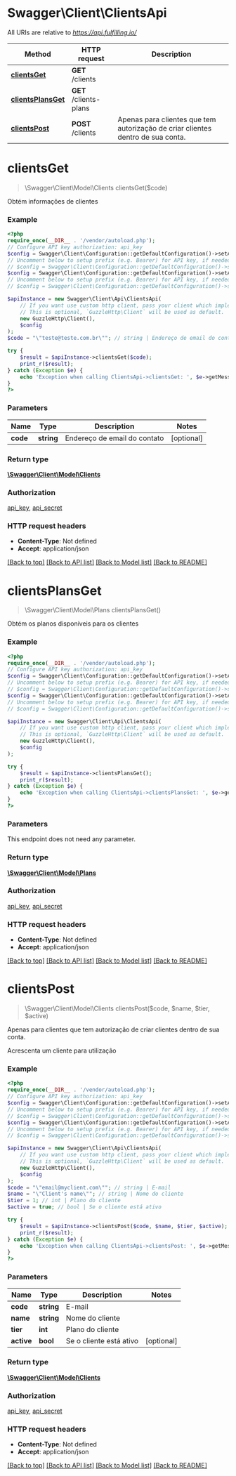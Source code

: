 # Swagger\Client\ClientsApi

All URIs are relative to *https://api.fulfilling.io/*

Method | HTTP request | Description
------------- | ------------- | -------------
[**clientsGet**](ClientsApi.md#clientsget) | **GET** /clients | 
[**clientsPlansGet**](ClientsApi.md#clientsplansget) | **GET** /clients-plans | 
[**clientsPost**](ClientsApi.md#clientspost) | **POST** /clients | Apenas para clientes que tem autorização de criar clientes dentro de sua conta.

# **clientsGet**
> \Swagger\Client\Model\Clients clientsGet($code)



Obtém informações de clientes

### Example
```php
<?php
require_once(__DIR__ . '/vendor/autoload.php');
// Configure API key authorization: api_key
$config = Swagger\Client\Configuration::getDefaultConfiguration()->setApiKey('api_key', 'YOUR_API_KEY');
// Uncomment below to setup prefix (e.g. Bearer) for API key, if needed
// $config = Swagger\Client\Configuration::getDefaultConfiguration()->setApiKeyPrefix('api_key', 'Bearer');// Configure API key authorization: api_secret
$config = Swagger\Client\Configuration::getDefaultConfiguration()->setApiKey('api_secret', 'YOUR_API_KEY');
// Uncomment below to setup prefix (e.g. Bearer) for API key, if needed
// $config = Swagger\Client\Configuration::getDefaultConfiguration()->setApiKeyPrefix('api_secret', 'Bearer');

$apiInstance = new Swagger\Client\Api\ClientsApi(
    // If you want use custom http client, pass your client which implements `GuzzleHttp\ClientInterface`.
    // This is optional, `GuzzleHttp\Client` will be used as default.
    new GuzzleHttp\Client(),
    $config
);
$code = "\"teste@teste.com.br\""; // string | Endereço de email do contato

try {
    $result = $apiInstance->clientsGet($code);
    print_r($result);
} catch (Exception $e) {
    echo 'Exception when calling ClientsApi->clientsGet: ', $e->getMessage(), PHP_EOL;
}
?>
```

### Parameters

Name | Type | Description  | Notes
------------- | ------------- | ------------- | -------------
 **code** | **string**| Endereço de email do contato | [optional]

### Return type

[**\Swagger\Client\Model\Clients**](../Model/Clients.md)

### Authorization

[api_key](../../README.md#api_key), [api_secret](../../README.md#api_secret)

### HTTP request headers

 - **Content-Type**: Not defined
 - **Accept**: application/json

[[Back to top]](#) [[Back to API list]](../../README.md#documentation-for-api-endpoints) [[Back to Model list]](../../README.md#documentation-for-models) [[Back to README]](../../README.md)

# **clientsPlansGet**
> \Swagger\Client\Model\Plans clientsPlansGet()



Obtém os planos disponíveis para os clientes

### Example
```php
<?php
require_once(__DIR__ . '/vendor/autoload.php');
// Configure API key authorization: api_key
$config = Swagger\Client\Configuration::getDefaultConfiguration()->setApiKey('api_key', 'YOUR_API_KEY');
// Uncomment below to setup prefix (e.g. Bearer) for API key, if needed
// $config = Swagger\Client\Configuration::getDefaultConfiguration()->setApiKeyPrefix('api_key', 'Bearer');// Configure API key authorization: api_secret
$config = Swagger\Client\Configuration::getDefaultConfiguration()->setApiKey('api_secret', 'YOUR_API_KEY');
// Uncomment below to setup prefix (e.g. Bearer) for API key, if needed
// $config = Swagger\Client\Configuration::getDefaultConfiguration()->setApiKeyPrefix('api_secret', 'Bearer');

$apiInstance = new Swagger\Client\Api\ClientsApi(
    // If you want use custom http client, pass your client which implements `GuzzleHttp\ClientInterface`.
    // This is optional, `GuzzleHttp\Client` will be used as default.
    new GuzzleHttp\Client(),
    $config
);

try {
    $result = $apiInstance->clientsPlansGet();
    print_r($result);
} catch (Exception $e) {
    echo 'Exception when calling ClientsApi->clientsPlansGet: ', $e->getMessage(), PHP_EOL;
}
?>
```

### Parameters
This endpoint does not need any parameter.

### Return type

[**\Swagger\Client\Model\Plans**](../Model/Plans.md)

### Authorization

[api_key](../../README.md#api_key), [api_secret](../../README.md#api_secret)

### HTTP request headers

 - **Content-Type**: Not defined
 - **Accept**: application/json

[[Back to top]](#) [[Back to API list]](../../README.md#documentation-for-api-endpoints) [[Back to Model list]](../../README.md#documentation-for-models) [[Back to README]](../../README.md)

# **clientsPost**
> \Swagger\Client\Model\Clients clientsPost($code, $name, $tier, $active)

Apenas para clientes que tem autorização de criar clientes dentro de sua conta.

Acrescenta um cliente para utilização

### Example
```php
<?php
require_once(__DIR__ . '/vendor/autoload.php');
// Configure API key authorization: api_key
$config = Swagger\Client\Configuration::getDefaultConfiguration()->setApiKey('api_key', 'YOUR_API_KEY');
// Uncomment below to setup prefix (e.g. Bearer) for API key, if needed
// $config = Swagger\Client\Configuration::getDefaultConfiguration()->setApiKeyPrefix('api_key', 'Bearer');// Configure API key authorization: api_secret
$config = Swagger\Client\Configuration::getDefaultConfiguration()->setApiKey('api_secret', 'YOUR_API_KEY');
// Uncomment below to setup prefix (e.g. Bearer) for API key, if needed
// $config = Swagger\Client\Configuration::getDefaultConfiguration()->setApiKeyPrefix('api_secret', 'Bearer');

$apiInstance = new Swagger\Client\Api\ClientsApi(
    // If you want use custom http client, pass your client which implements `GuzzleHttp\ClientInterface`.
    // This is optional, `GuzzleHttp\Client` will be used as default.
    new GuzzleHttp\Client(),
    $config
);
$code = "\"email@myclient.com\""; // string | E-mail
$name = "\"Client's name\""; // string | Nome do cliente
$tier = 1; // int | Plano do cliente
$active = true; // bool | Se o cliente está ativo

try {
    $result = $apiInstance->clientsPost($code, $name, $tier, $active);
    print_r($result);
} catch (Exception $e) {
    echo 'Exception when calling ClientsApi->clientsPost: ', $e->getMessage(), PHP_EOL;
}
?>
```

### Parameters

Name | Type | Description  | Notes
------------- | ------------- | ------------- | -------------
 **code** | **string**| E-mail |
 **name** | **string**| Nome do cliente |
 **tier** | **int**| Plano do cliente |
 **active** | **bool**| Se o cliente está ativo | [optional]

### Return type

[**\Swagger\Client\Model\Clients**](../Model/Clients.md)

### Authorization

[api_key](../../README.md#api_key), [api_secret](../../README.md#api_secret)

### HTTP request headers

 - **Content-Type**: Not defined
 - **Accept**: application/json

[[Back to top]](#) [[Back to API list]](../../README.md#documentation-for-api-endpoints) [[Back to Model list]](../../README.md#documentation-for-models) [[Back to README]](../../README.md)

